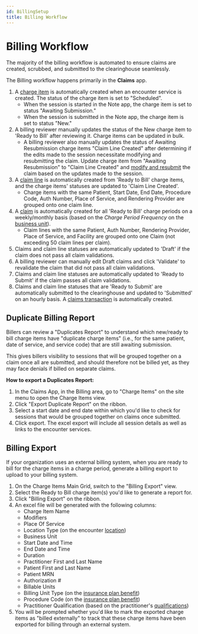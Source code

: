```yaml
---
id: BillingSetup
title: Billing Workflow
---
```


# Billing Workflow

The majority of the billing workflow is automated to ensure claims are created, scrubbed, and submitted to the clearinghouse seamlessly.

The Billing workflow happens primarily in the **Claims** app.

1. A [charge item](../Billing/ChargePeriods.md) is automatically created when an encounter service is created. The status of the charge item is set to "Scheduled". 
    - When the session is started in the Note app, the charge item is set to status "Awaiting Submission."
    - When the session is submitted in the Note app, the charge item is set to status "New."
2. A billing reviewer manually updates the status of the New charge item to 'Ready to Bill' after reviewing it. Charge items can be updated in bulk.
    - A billing reviewer also manually updates the status of Awaiting Resubmission charge items "Claim Line Created" after determining if the edits made to the session necessitate modifying and resubmitting the claim. Update charge item from "Awaiting Resubmission" to "Claim Line Created" and [modify and resubmit](../RCM/RCMworkflow.md/#correcting-claims) the claim based on the updates made to the session.
3. A [claim line](../Billing/ClaimItems.md) is automatically created from 'Ready to Bill' charge items, and the charge items' statuses are updated to 'Claim Line Created'.
    - Charge items with the same Patient, Start Date, End Date, Procedure Code, Auth Number, Place of Service, and Rendering Provider are grouped onto one claim line.
4. A [claim](../Billing/Claims.md) is automatically created for all 'Ready to Bill' charge periods on a weekly/monthly basis (based on the *Charge Period Frequency* on the [business unit](../AdminSetup/BusinessUnit.md)).
    - Claim lines with the same Patient, Auth Number, Rendering Provider, Place of Service, and Facility are grouped onto one Claim (not exceeding 50 claim lines per claim).
5. Claims and claim line statuses are automatically updated to 'Draft' if the claim does not pass all claim validations.
6. A billing reviewer can manually edit Draft claims and click 'Validate' to revalidate the claim that did not pass all claim validations.
7. Claims and claim line statuses are automatically updated to 'Ready to Submit' if the claim passes all claim validations. 
8. Claims and claim line statuses that are 'Ready to Submit' are automatically submitted to the clearinghouse and updated to 'Submitted' on an hourly basis. A [claims transaction](../RCM/Transactions.md) is automatically created.


## Duplicate Billing Report

Billers can review a "Duplicates Report" to understand which new/ready to bill charge items have "duplicate charge items" (i.e., for the same patient, date of service, and service code) that are still awaiting submission.

This gives billers visibility to sessions that will be grouped together on a claim once all are submitted, and should therefore not be billed yet, as they may face denials if billed on separate claims.

**How to export a Duplicates Report:**

1. In the Claims App, in the Billing area, go to "Charge Items" on the site menu to open the Charge Items view.
2. Click "Export Duplicate Report" on the ribbon.
3. Select a start date and end date within which you'd like to check for sessions that would be grouped together on claims once submitted.
4. Click export. The excel export will include all session details as well as links to the encounter services.


## Billing Export

If your organization uses an external billing system, when you are ready to bill for the charge items in a charge period, generate a billing export to upload to your billing system.

1. On the Charge Items Main Grid, switch to the "Billing Export" view. 
2. Select the Ready to Bill charge item(s) you'd like to generate a report for.
3. Click "Billing Export" on the ribbon.
4. An excel file will be generated with the following columns:
    - Charge Item Name
    - Modifiers
    - Place Of Service
    - Location Type (on the encounter [location](../AdminSetup/Location.md))
    - Business Unit
    - Start Date and Time
    - End Date and Time
    - Duration
    - Practitioner First and Last Name
    - Patient First and Last Name
    - Patient MRN
    - Authorization #
    - Billable Units
    - Billing Unit Type (on the [insurance plan benefit](../AdminSetup/InsurancePlan.md/#insurance-plan-benefits))
    - Procedure Code (on the [insurance plan benefit](../AdminSetup/InsurancePlan.md/#insurance-plan-benefits))
    - Practitioner Qualification (based on the practitioner's [qualifications](../Practitioners/Qualifications.md))
5. You will be prompted whether you'd like to mark the exported charge items as "billed externally" to track that these charge items have been exported for billing through an external system.